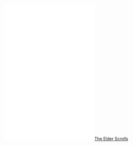 
![](/Notatki/Semestr%203/Język%20angielski%20-%20C1.1/Ćwiczenia/Portfolio/C1.1%20Portfolio_Instruction.pdf)
![](/Notatki/Semestr%203/Język%20angielski%20-%20C1.1/Ćwiczenia/Portfolio/C1.1%20Portfolio_Language%20analysis.pdf)
![](/Notatki/Semestr%203/Język%20angielski%20-%20C1.1/Ćwiczenia/Portfolio/C1.1%20Portfolio_rubrics.pdf)[The Elder Scrolls](/Notatki/Semestr%203/Język%20angielski%20-%20C1.1/Ćwiczenia/Portfolio/The%20Elder%20Scrolls/The%20Elder%20Scrolls.md)